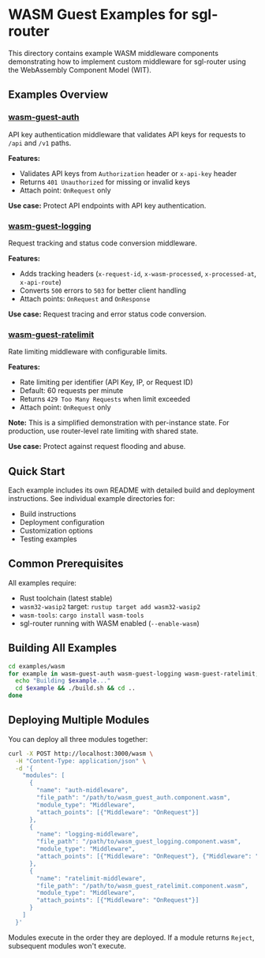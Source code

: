 # WASM Guest Examples for sgl-router

This directory contains example WASM middleware components demonstrating how to implement custom middleware for sgl-router using the WebAssembly Component Model (WIT).

## Examples Overview

### [wasm-guest-auth](./wasm-guest-auth/)

API key authentication middleware that validates API keys for requests to `/api` and `/v1` paths.

**Features:**
- Validates API keys from `Authorization` header or `x-api-key` header
- Returns `401 Unauthorized` for missing or invalid keys
- Attach point: `OnRequest` only

**Use case:** Protect API endpoints with API key authentication.

### [wasm-guest-logging](./wasm-guest-logging/)

Request tracking and status code conversion middleware.

**Features:**
- Adds tracking headers (`x-request-id`, `x-wasm-processed`, `x-processed-at`, `x-api-route`)
- Converts `500` errors to `503` for better client handling
- Attach points: `OnRequest` and `OnResponse`

**Use case:** Request tracing and error status code conversion.

### [wasm-guest-ratelimit](./wasm-guest-ratelimit/)

Rate limiting middleware with configurable limits.

**Features:**
- Rate limiting per identifier (API Key, IP, or Request ID)
- Default: 60 requests per minute
- Returns `429 Too Many Requests` when limit exceeded
- Attach point: `OnRequest` only

**Note:** This is a simplified demonstration with per-instance state. For production, use router-level rate limiting with shared state.

**Use case:** Protect against request flooding and abuse.

## Quick Start

Each example includes its own README with detailed build and deployment instructions. See individual example directories for:

- Build instructions
- Deployment configuration
- Customization options
- Testing examples

## Common Prerequisites

All examples require:

- Rust toolchain (latest stable)
- `wasm32-wasip2` target: `rustup target add wasm32-wasip2`
- `wasm-tools`: `cargo install wasm-tools`
- sgl-router running with WASM enabled (`--enable-wasm`)

## Building All Examples

```bash
cd examples/wasm
for example in wasm-guest-auth wasm-guest-logging wasm-guest-ratelimit; do
  echo "Building $example..."
  cd $example && ./build.sh && cd ..
done
```

## Deploying Multiple Modules

You can deploy all three modules together:

```bash
curl -X POST http://localhost:3000/wasm \
  -H "Content-Type: application/json" \
  -d '{
    "modules": [
      {
        "name": "auth-middleware",
        "file_path": "/path/to/wasm_guest_auth.component.wasm",
        "module_type": "Middleware",
        "attach_points": [{"Middleware": "OnRequest"}]
      },
      {
        "name": "logging-middleware",
        "file_path": "/path/to/wasm_guest_logging.component.wasm",
        "module_type": "Middleware",
        "attach_points": [{"Middleware": "OnRequest"}, {"Middleware": "OnResponse"}]
      },
      {
        "name": "ratelimit-middleware",
        "file_path": "/path/to/wasm_guest_ratelimit.component.wasm",
        "module_type": "Middleware",
        "attach_points": [{"Middleware": "OnRequest"}]
      }
    ]
  }'
```

Modules execute in the order they are deployed. If a module returns `Reject`, subsequent modules won't execute.

